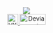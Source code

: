 
<div id="stats" align="center">
  <a href="https://git.io/streak-stats"><img src="https://streak-stats.demolab.com?user=legoloss3775&theme=dark"/></a>
</div>
<div id="badges" align="center">
  <a href="https://vk.com/timur_sulemanov">
    <img src="https://upload.wikimedia.org/wikipedia/commons/thumb/f/f3/VK_Compact_Logo_%282021-present%29.svg/1024px-VK_Compact_Logo_%282021-present%29.svg.png" alt="VK Badge" width="25" height="25"/>
  </a>
  <a href="https://www.deviantart.com/alaethir">
    <img src="https://upload.wikimedia.org/wikipedia/commons/9/9b/DeviantArt_Logo.png" alt="Devianart Badge" width="60" height="25"/>
  </a>
</div>
<!--
**legoloss3775/legoloss3775** is a ✨ _special_ ✨ repository because its `README.md` (this file) appears on your GitHub profile.

Here are some ideas to get you started:

- 🔭 I’m currently working on ...
- 🌱 I’m currently learning ...
- 👯 I’m looking to collaborate on ...
- 🤔 I’m looking for help with ...
- 💬 Ask me about ...
- 📫 How to reach me: ...
- 😄 Pronouns: ...
- ⚡ Fun fact: ...
-->

<!--
**legoloss3775/legoloss3775** is a ✨ _special_ ✨ repository because its `README.md` (this file) appears on your GitHub profile.

Here are some ideas to get you started:

- 🔭 I’m currently working on ...
- 🌱 I’m currently learning ...
- 👯 I’m looking to collaborate on ...
- 🤔 I’m looking for help with ...
- 💬 Ask me about ...
- 📫 How to reach me: ...
- 😄 Pronouns: ...
- ⚡ Fun fact: ...
-->
